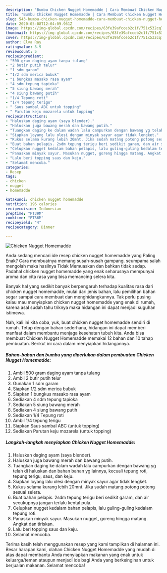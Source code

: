 ```yaml
---
description: "Bumbu Chicken Nugget Homemadde | Cara Membuat Chicken Nugget Homemadde Yang Sempurna"
title: "Bumbu Chicken Nugget Homemadde | Cara Membuat Chicken Nugget Homemadde Yang Sempurna"
slug: 543-bumbu-chicken-nugget-homemadde-cara-membuat-chicken-nugget-homemadde-yang-sempurna
date: 2020-05-08T12:04:09.961Z
image: https://img-global.cpcdn.com/recipes/63fe39afcceb2c1f/751x532cq70/chicken-nugget-homemadde-foto-resep-utama.jpg
thumbnail: https://img-global.cpcdn.com/recipes/63fe39afcceb2c1f/751x532cq70/chicken-nugget-homemadde-foto-resep-utama.jpg
cover: https://img-global.cpcdn.com/recipes/63fe39afcceb2c1f/751x532cq70/chicken-nugget-homemadde-foto-resep-utama.jpg
author: Elva Ray
ratingvalue: 3.9
reviewcount: 5
recipeingredient:
- "500 gram daging ayam tanpa tulang"
- "2 butir putih telur"
- "1 sdm garam"
- "1/2 sdm merica bubuk"
- "1 bungkus masako rasa ayam"
- "4 sdm tepung tapioka"
- "5 siung bawang merah"
- "4 siung bawang putih"
- "1/4 Tepung roti"
- "1/4 tepung terigu"
- " Saus sambal ABC untuk topping"
- " Parutan keju mozarela untuk topping"
recipeinstructions:
- "Haluskan daging ayam (saya blender)."
- "Haluskan juga bawang merah dan bawang putih."
- "Tuangkan daging ke dalam wadah lalu campurkan dengan bawang yg telah di haluskan dan bahan bahan yg lainnya, kecuali tepung roti, tepung terigu, saus, dan keju."
- "Siapkan loyang lalu olesi dengan minyak sayur agar tidak lengket."
- "Kukus selama kurang lebih 20mnt. Jika sudah matang potong potong sesuai selera."
- "Buat bahan pelapis. 2sdm tepung terigu beri sedikit garam, dan air secukupnya jangan terlalu kental pula."
- "Celupkan nugget kedalam bahan pelapis, lalu guling-guling kedalam tepung roti."
- "Panaskan minyak sayur. Masukan nugget, goreng hingga matang. Angkat dan tiriskan."
- "Lalu beri topping saus dan keju."
- "Selamat mencoba."
categories:
- Resep
tags:
- chicken
- nugget
- homemadde

katakunci: chicken nugget homemadde 
nutrition: 196 calories
recipecuisine: Indonesian
preptime: "PT39M"
cooktime: "PT36M"
recipeyield: "4"
recipecategory: Dinner

---
```



![Chicken Nugget Homemadde](https://img-global.cpcdn.com/recipes/63fe39afcceb2c1f/751x532cq70/chicken-nugget-homemadde-foto-resep-utama.jpg)

Anda sedang mencari ide resep chicken nugget homemadde yang Paling Enak? Cara membuatnya memang susah-susah gampang. seumpama salah mengolah maka hasilnya Tidak Memuaskan dan bahkan tidak sedap. Padahal chicken nugget homemadde yang enak seharusnya mempunyai aroma dan cita rasa yang bisa memancing selera kita.



Banyak hal yang sedikit banyak berpengaruh terhadap kualitas rasa dari chicken nugget homemadde, mulai dari jenis bahan, lalu pemilihan bahan segar sampai cara membuat dan menghidangkannya. Tak perlu pusing kalau mau menyiapkan chicken nugget homemadde yang enak di rumah, karena asal sudah tahu triknya maka hidangan ini dapat menjadi suguhan istimewa.


Nah, kali ini kita coba, yuk, buat chicken nugget homemadde sendiri di rumah. Tetap dengan bahan sederhana, hidangan ini dapat memberi manfaat dalam membantu menjaga kesehatan tubuh kita. Anda bisa membuat Chicken Nugget Homemadde memakai 12 bahan dan 10 tahap pembuatan. Berikut ini cara dalam menyiapkan hidangannya.

<!--inarticleads1-->

##### Bahan-bahan dan bumbu yang diperlukan dalam pembuatan Chicken Nugget Homemadde:

1. Ambil 500 gram daging ayam tanpa tulang
1. Ambil 2 butir putih telur
1. Gunakan 1 sdm garam
1. Siapkan 1/2 sdm merica bubuk
1. Siapkan 1 bungkus masako rasa ayam
1. Sediakan 4 sdm tepung tapioka
1. Sediakan 5 siung bawang merah
1. Sediakan 4 siung bawang putih
1. Sediakan 1/4 Tepung roti
1. Ambil 1/4 tepung terigu
1. Siapkan  Saus sambal ABC (untuk topping)
1. Sediakan  Parutan keju mozarela (untuk topping)




<!--inarticleads2-->

##### Langkah-langkah menyiapkan Chicken Nugget Homemadde:

1. Haluskan daging ayam (saya blender).
1. Haluskan juga bawang merah dan bawang putih.
1. Tuangkan daging ke dalam wadah lalu campurkan dengan bawang yg telah di haluskan dan bahan bahan yg lainnya, kecuali tepung roti, tepung terigu, saus, dan keju.
1. Siapkan loyang lalu olesi dengan minyak sayur agar tidak lengket.
1. Kukus selama kurang lebih 20mnt. Jika sudah matang potong potong sesuai selera.
1. Buat bahan pelapis. 2sdm tepung terigu beri sedikit garam, dan air secukupnya jangan terlalu kental pula.
1. Celupkan nugget kedalam bahan pelapis, lalu guling-guling kedalam tepung roti.
1. Panaskan minyak sayur. Masukan nugget, goreng hingga matang. Angkat dan tiriskan.
1. Lalu beri topping saus dan keju.
1. Selamat mencoba.




Terima kasih telah menggunakan resep yang kami tampilkan di halaman ini. Besar harapan kami, olahan Chicken Nugget Homemadde yang mudah di atas dapat membantu Anda menyiapkan makanan yang enak untuk keluarga/teman ataupun menjadi ide bagi Anda yang berkeinginan untuk berjualan makanan. Selamat mencoba!
